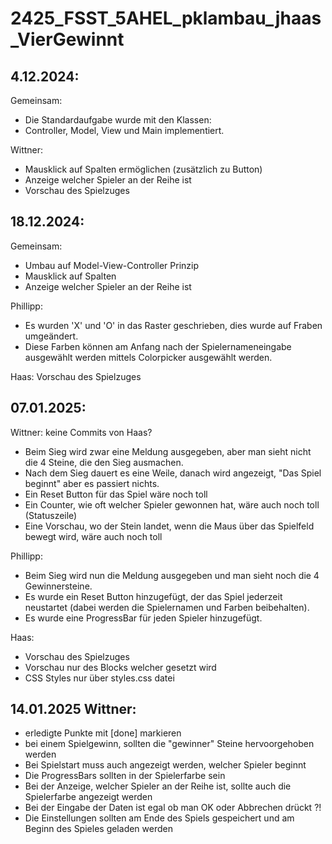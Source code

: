 # 2425_FSST_5AHEL_pklambau_jhaas_VierGewinnt

## 4.12.2024: 
Gemeinsam: 
- Die Standardaufgabe wurde mit den Klassen: 
- Controller, Model, View und Main implementiert.

Wittner:
- Mausklick auf Spalten ermöglichen (zusätzlich zu Button)
- Anzeige welcher Spieler an der Reihe ist
- Vorschau des Spielzuges

## 18.12.2024: 
Gemeinsam: 
- Umbau auf Model-View-Controller Prinzip
- Mausklick auf Spalten
- Anzeige welcher Spieler an der Reihe ist

Phillipp:
- Es wurden 'X' und 'O' in das Raster geschrieben, dies wurde auf Fraben umgeändert.
- Diese Farben können am Anfang nach der Spielernameneingabe  ausgewählt werden mittels Colorpicker ausgewählt werden.

Haas:
Vorschau des Spielzuges

## 07.01.2025:
Wittner: keine Commits von Haas?
- Beim Sieg wird zwar eine Meldung ausgegeben, aber man sieht nicht die 4 Steine, die den Sieg ausmachen.
- Nach dem Sieg dauert es eine Weile, danach wird angezeigt, "Das Spiel beginnt" aber es passiert nichts.
- Ein Reset Button für das Spiel wäre noch toll
- Ein Counter, wie oft welcher Spieler gewonnen hat, wäre auch noch toll (Statuszeile)
- Eine Vorschau, wo der Stein landet, wenn die Maus über das Spielfeld bewegt wird, wäre auch noch toll

Phillipp:
- Beim Sieg wird nun die Meldung ausgegeben und man sieht noch die 4 Gewinnersteine.
- Es wurde ein Reset Button hinzugefügt, der das Spiel jederzeit neustartet (dabei werden die Spielernamen und Farben beibehalten).
- Es wurde eine ProgressBar für jeden Spieler hinzugefügt.

Haas:
- Vorschau des Spielzuges
- Vorschau nur des Blocks welcher gesetzt wird
- CSS Styles nur über styles.css datei

## 14.01.2025 Wittner:
- erledigte Punkte mit [done] markieren
- bei einem Spielgewinn, sollten die "gewinner" Steine hervoorgehoben werden
- Bei Spielstart muss auch angezeigt werden, welcher Spieler beginnt
- Die ProgressBars sollten in der Spielerfarbe sein
- Bei der Anzeige, welcher Spieler an der Reihe ist, sollte auch die Spielerfarbe angezeigt werden
- Bei der Eingabe der Daten ist egal ob man OK oder Abbrechen drückt ?!
- Die Einstellungen sollten am Ende des Spiels gespeichert und am Beginn des Spieles geladen werden
